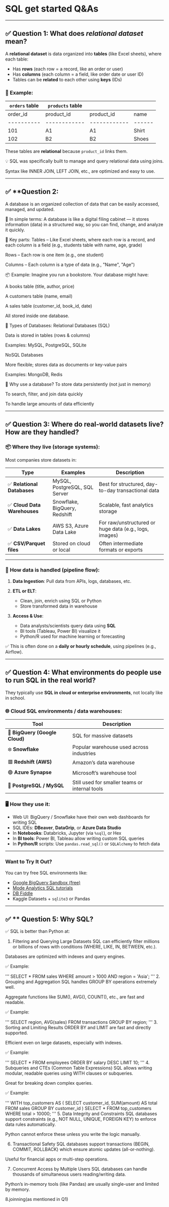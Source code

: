 # SQL get started Q&As



---

## ✅ **Question 1: What does *relational dataset* mean?**

A **relational dataset** is data organized into **tables** (like Excel sheets), where each table:

* Has **rows** (each row = a record, like an order or user)
* Has **columns** (each column = a field, like order date or user ID)
* Tables can be **related** to each other using **keys** (IDs)

### 🔗 Example:

| `orders` table | `products` table |              |        |
| -------------- | ---------------- | ------------ | ------ |
| order\_id      | product\_id      | product\_id  | name   |
| ----------     | ------------     | ------------ | ------ |
| 101            | A1               | A1           | Shirt  |
| 102            | B2               | B2           | Shoes  |

These tables are **relational** because `product_id` links them.

💡 SQL was specifically built to manage and query relational data using joins.

Syntax like INNER JOIN, LEFT JOIN, etc., are optimized and easy to use.

---
## ✅ **Question 2:
A database is an organized collection of data that can be easily accessed, managed, and updated.

🧠 In simple terms:
A database is like a digital filing cabinet — it stores information (data) in a structured way, so you can find, change, and analyze it quickly.

🧱 Key parts:
Tables – Like Excel sheets, where each row is a record, and each column is a field (e.g., students table with name, age, grade)

Rows – Each row is one item (e.g., one student)

Columns – Each column is a type of data (e.g., "Name", "Age")

📦 Example:
Imagine you run a bookstore. Your database might have:

A books table (title, author, price)

A customers table (name, email)

A sales table (customer_id, book_id, date)

All stored inside one database.

🔧 Types of Databases:
Relational Databases (SQL)

Data is stored in tables (rows & columns)

Examples: MySQL, PostgreSQL, SQLite

NoSQL Databases

More flexible; stores data as documents or key-value pairs

Examples: MongoDB, Redis

🧩 Why use a database?
To store data persistently (not just in memory)

To search, filter, and join data quickly

To handle large amounts of data efficiently

---


## ✅ **Question 3: Where do real-world datasets live? How are they handled?**

### 📦 **Where they live (storage systems):**

Most companies store datasets in:

| Type                        | Examples                      | Description                                            |
| --------------------------- | ----------------------------- | ------------------------------------------------------ |
| ✅ **Relational Databases**  | MySQL, PostgreSQL, SQL Server | Best for structured, day-to-day transactional data     |
| ✅ **Cloud Data Warehouses** | Snowflake, BigQuery, Redshift | Scalable, fast analytics storage                       |
| ✅ **Data Lakes**            | AWS S3, Azure Data Lake       | For raw/unstructured or huge data (e.g., logs, images) |
| ✅ **CSV/Parquet files**     | Stored on cloud or local      | Often intermediate formats or exports                  |

---

### 🔄 **How data is handled (pipeline flow):**

1. **Data Ingestion**: Pull data from APIs, logs, databases, etc.
2. **ETL or ELT**:

   * Clean, join, enrich using SQL or Python
   * Store transformed data in warehouse
3. **Access & Use**:

   * Data analysts/scientists query data using **SQL**
   * BI tools (Tableau, Power BI) visualize it
   * Python/R used for machine learning or forecasting

✅ This is often done on a **daily or hourly schedule**, using pipelines (e.g., Airflow).

---

## ✅ **Question 4: What environments do people use to run SQL in the real world?**

They typically use **SQL in cloud or enterprise environments**, not locally like in school.

### 🌐 **Cloud SQL environments / data warehouses**:

| Tool                           | Description                                    |
| ------------------------------ | ---------------------------------------------- |
| 🔷 **BigQuery (Google Cloud)** | SQL for massive datasets                       |
| ❄️ **Snowflake**               | Popular warehouse used across industries       |
| 🟥 **Redshift (AWS)**          | Amazon’s data warehouse                        |
| 🟢 **Azure Synapse**           | Microsoft’s warehouse tool                     |
| 🐘 **PostgreSQL / MySQL**      | Still used for smaller teams or internal tools |

### 🖥️ **How they use it:**

* Web UI: BigQuery / Snowflake have their own web dashboards for writing SQL
* SQL IDEs: **DBeaver**, **DataGrip**, or **Azure Data Studio**
* In **Notebooks**: Databricks, Jupyter (via `%sql`), or Hex
* In **BI tools**: Power BI, Tableau allow writing custom SQL queries
* In **Python/R** scripts: Use `pandas.read_sql()` or `SQLAlchemy` to fetch data

---

### Want to Try It Out?

You can try free SQL environments like:

* [Google BigQuery Sandbox (free)](https://console.cloud.google.com/bigquery)
* [Mode Analytics SQL tutorials](https://mode.com/sql-tutorial/)
* [DB Fiddle](https://www.db-fiddle.com/)
* Kaggle Datasets + `sqlite3` or Pandas
---  

## ✅ ** Question 5: Why SQL?

✅ SQL is better than Python at:
1. Filtering and Querying Large Datasets
SQL can efficiently filter millions or billions of rows with conditions (WHERE, LIKE, IN, BETWEEN, etc.).

Databases are optimized with indexes and query engines.

✅ Example:

'''
SELECT * FROM sales WHERE amount > 1000 AND region = 'Asia';
'''
2. Grouping and Aggregation
SQL handles GROUP BY operations extremely well.

Aggregate functions like SUM(), AVG(), COUNT(), etc., are fast and readable.

✅ Example:

'''
SELECT region, AVG(sales) FROM transactions GROUP BY region;
'''
3. Sorting and Limiting Results
ORDER BY and LIMIT are fast and directly supported.

Efficient even on large datasets, especially with indexes.

✅ Example:

'''
SELECT * FROM employees ORDER BY salary DESC LIMIT 10;
'''
4. Subqueries and CTEs (Common Table Expressions)
SQL allows writing modular, readable queries using WITH clauses or subqueries.

Great for breaking down complex queries.

✅ Example:

'''
WITH top_customers AS (
  SELECT customer_id, SUM(amount) AS total
  FROM sales
  GROUP BY customer_id
)
SELECT * FROM top_customers WHERE total > 10000;
'''
5. Data Integrity and Constraints
SQL databases support constraints (e.g., NOT NULL, UNIQUE, FOREIGN KEY) to enforce data rules automatically.

Python cannot enforce these unless you write the logic manually.

6. Transactional Safety
SQL databases support transactions (BEGIN, COMMIT, ROLLBACK) which ensure atomic updates (all-or-nothing).

Useful for financial apps or multi-step operations.

7. Concurrent Access by Multiple Users
SQL databases can handle thousands of simultaneous users reading/writing data.

Python’s in-memory tools (like Pandas) are usually single-user and limited by memory.

8.joinning(as mentioned in Q1)


